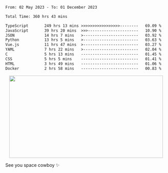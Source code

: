 
 <!--START_SECTION:waka-->

```txt
From: 02 May 2023 - To: 01 December 2023

Total Time: 360 hrs 43 mins

TypeScript       249 hrs 13 mins >>>>>>>>>>>>>>>>>--------   69.09 %
JavaScript       39 hrs 20 mins  >>>----------------------   10.90 %
JSON             14 hrs 7 mins   >------------------------   03.92 %
Python           13 hrs 5 mins   >------------------------   03.63 %
Vue.js           11 hrs 47 mins  >------------------------   03.27 %
YAML             7 hrs 22 mins   >------------------------   02.04 %
C                5 hrs 13 mins   -------------------------   01.45 %
CSS              5 hrs 5 mins    -------------------------   01.41 %
HTML             3 hrs 49 mins   -------------------------   01.06 %
Docker           2 hrs 58 mins   -------------------------   00.83 %
```

<!--END_SECTION:waka-->
 
 
 <!--
 <p align="center">
           <img src="https://wakatime.com/share/@b21fb822-1b1e-4a56-b3ac-d647f03795fd/3d8fc332-54a6-4d29-9469-965955d6e018.svg"/>
 </p>
 <p align="center">
  <img src="https://wakatime.com/share/@b21fb822-1b1e-4a56-b3ac-d647f03795fd/5d7b153c-4137-40c1-8270-25e516f9619c.svg"/>
 </p>
 -->
 <div style="display: flex; width: 100%; justify-content:center;">
   <img align="center" src="https://media.giphy.com/media/11KzOet1ElBDz2/giphy.gif" width="480" height="258" /> 

 </div>

See you space cowboy ✨ 


 
